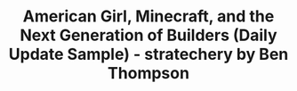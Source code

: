 ---
categories: all_articles
provider_display: "stratechery.com"
provider_name: "stratechery.com"
favicon_url: http://2yj23r14cytosbxol4cavq337g.wpengine.netdna-cdn.com/wp-content/themes/stratechery/images/IE/favicon.ico
title: "American Girl, Minecraft, and the Next Generation of Builders (Daily Update Sample) - stratechery by Ben Thompson"
published: 2014-10-13
source: http://stratechery.com/2014/american-girl-minecraft-next-generation-builders-daily-update-sample/
thumbnail: http://www.independent.co.uk/incoming/article9788693.ece/binary/original/Minecraft.jpg
---